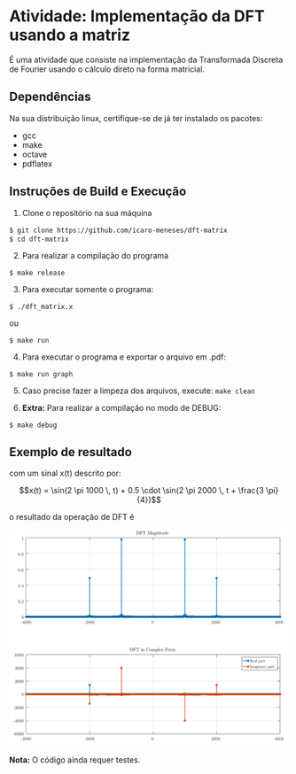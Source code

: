 # Atividade: Implementação da DFT usando a matriz

É uma atividade que consiste na implementação da Transformada 
Discreta de Fourier usando o cálculo direto na forma matricial.

## Dependências

Na sua distribuição linux, certifique-se de já ter instalado os pacotes:

- gcc
- make
- octave
- pdflatex

## Instruções de Build e Execução

1. Clone o repositório na sua máquina

```
$ git clone https://github.com/icaro-meneses/dft-matrix
$ cd dft-matrix
```

2. Para realizar a compilação do programa

```
$ make release
```

3. Para executar somente o programa:

```
$ ./dft_matrix.x
```

ou

```
$ make run
```

4. Para executar o programa e exportar o arquivo em .pdf:

```
$ make run graph
```

5. Caso precise fazer a limpeza dos arquivos, execute: `make clean`

6. **Extra:** Para realizar a compilação no modo de DEBUG:

```
$ make debug
```

## Exemplo de resultado

com um sinal x(t) descrito por:

$$x(t) = \sin(2 \pi 1000 \, t) + 0.5 \cdot \sin(2 \pi 2000 \, t + \frac{3 \pi}{4})$$

o resultado da operação de DFT é

![Resultado da DFT do sinal x(t)](./images/result_plot.png "DFT Result")

**Nota:** O código ainda requer testes.

